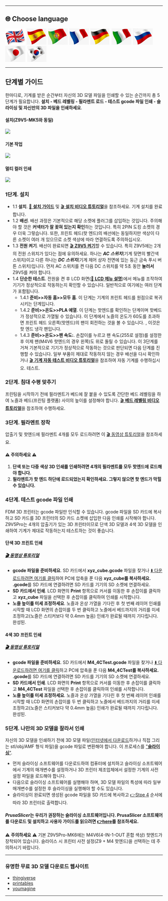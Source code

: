 [LCD_MENU]: https://github.com/ZONESTAR3D/Z9/tree/main/Z9V5/Z9V5-MK6/LCDMENU_Description.md
[PRUSA_SLICER]: https://github.com/ZONESTAR3D/Slicing-Guide/tree/master/PrusaSlicer
[VIDEO_POWERON]: https://github.com/ZONESTAR3D/Z9/assets/29502731/02fa8e57-a292-4aa5-bb7b-eaa703e3fc1b
[VIDEO_BEDLEVEL]: https://youtu.be/jNf98S0u2VQ
[VIDEO_LOADFILAMENT]: https://youtu.be/1rr4dXRxKc4
[VIDEO_PRINT1C]: https://youtu.be/NbVy8NjKt_s
[VIDEO_PRINT4C]: https://youtu.be/iddKadfrdjw

----
## <a id="choose-language">:globe_with_meridians: Choose language </a>
[![](../lanpic/EN.png)](./step_by_step.md)
[![](../lanpic/ES.png)](./step_by_step-es.md)
[![](../lanpic/PT.png)](./step_by_step-pt.md)
[![](../lanpic/FR.png)](./step_by_step-fr.md)
[![](../lanpic/DE.png)](./step_by_step-de.md)
[![](../lanpic/IT.png)](./step_by_step-it.md)
[![](../lanpic/RU.png)](./step_by_step-ru.md)
[![](../lanpic/JP.png)](./step_by_step-jp.md)
[![](../lanpic/KR.png)](./step_by_step-kr.md)

----
## 단계별 가이드
한마디로, 기계를 받은 순간부터 자신의 3D 모델 파일을 인쇄할 수 있는 순간까지 총 5단계가 필요합니다. **설치 - 베드 레벨링 - 필라멘트 로드 - 테스트 gcode 파일 인쇄 - 슬라이싱 및 자신만의 3D 파일을 인쇄하세요**.
#### 설치(Z9V5-MK5와 동일)
[![](https://img.youtube.com/vi/pdr8nLl3T3w/0.jpg)](https://www.youtube.com/watch?v=pdr8nLl3T3w)
#### 기본 작업
[![](https://img.youtube.com/vi/GrCOZ4ADHeA/0.jpg)](https://www.youtube.com/watch?v=GrCOZ4ADHeA)
#### 멀티 컬러 인쇄
[![](https://img.youtube.com/vi/iddKadfrdjw/0.jpg)](https://www.youtube.com/watch?v=iddKadfrdjw)

### <a id ="a1">1단계. 설치</a>
- 1.1 **설치**. [:book: **설치 가이드**](./1.Installation/Installation.md) 및 [:clapper: **설치 비디오 튜토리얼**](https://youtu.be/pdr8nLl3T3w)을 참조하세요. 기계 설치를 완료합니다.
- 1.2 **배선**. 배선 과정은 기본적으로 해당 소켓에 플러그를 삽입하는 것입니다. 주의해야 할 것은 **커넥터가 잘 꽂혀 있는지 확인**하는 것입니다. 특히 2PIN 도킹 소켓의 경우 더욱 그렇습니다. 또한, 프린트 헤드(핫 엔드)의 배선에는 동일하지만 색상이 다른 소켓이 여러 개 있으므로 소켓 색상에 따라 연결하도록 주의하십시오.
- 1.3 **전원 켜기**. 배선이 완료되면 [:clapper: **Z9V5 켜기**][VIDEO_POWERON]할 수 있습니다. 특히 Z9V5에는 2개의 전원 스위치가 있다는 점에 유의하세요. 하나는 ***AC 스위치***(기계 뒷면의 빨간색 스위치)이고 다른 하나는 ***DC 스위치***(기계 제어 상자 전면에 있는 둥근 금속 푸시 버튼 스위치)입니다. 먼저 AC 스위치를 켠 다음 DC 스위치를 약 5초 동안 **눌러서** Z9V5를 켜야 합니다.
- 1.4 **단순한 테스트**. 전원을 켠 후 LCD 화면([:book: **LCD 메뉴 설명**](./2.Operation/LCDMENU_Description.md))에서 메뉴를 조작하여 기기가 정상적으로 작동하는지 확인할 수 있습니다. 일반적으로 여기에는 여러 단계가 포함됩니다.
   - 1.4.1 **준비>>자동 홈>>모두 홈**. 이 단계는 기계의 프린트 헤드를 원점으로 복귀시키는 단계입니다.
   - 1.4.2 **준비>>온도>>PLA 예열**. 이 단계는 핫엔드를 확인하는 단계이며 핫베드가 정상적으로 가열될 수 있습니다. 이 단계에서 노즐의 온도가 60도를 초과하면 프린트 헤드 오른쪽(핫엔드)의 팬이 회전하는 것을 볼 수 있습니다. , 이것은 핫 엔드 냉각 팬입니다.
   - 1.4.3 **준비>>온도>>팬 속도:**. 손잡이를 누르고 팬 속도(255로 설정)를 설정한 후 이제 팬(M4V6 핫엔드의 경우 왼쪽)도 위로 돌릴 수 있습니다.
   이 3단계를 거쳐 기본적으로 기기가 정상적으로 작동하는 것으로 판단되면 다음 단계를 진행할 수 있습니다. 일부 부품이 제대로 작동하지 않는 경우 배선을 다시 확인하거나 [:clapper: **기계 자동 테스트 비디오 튜토리얼**](https://youtu.be/Mf92BlmKA0A)을 참조하여 자동 기계를 수행하십시오. 테스트.

### <a id ="a2">2단계. 침대 수평 맞추기</a>
프린팅을 시작하기 전에 필라멘트가 베드에 잘 붙을 수 있도록 간단한 베드 레벨링을 하여 노즐과 베드(프린팅 플랫폼) 사이의 높이를 설정해야 합니다. [:clapper: **베드 레벨링 비디오 튜토리얼**][VIDEO_BEDLEVEL]을 참조하여 수행하세요.

### <a id ="a3">3단계. 필라멘트 장착</a>
압출기 및 핫엔드에 필라멘트 4개를 모두 로드하려면 이 [:clapper: 동영상 튜토리얼][VIDEO_LOADFILAMENT]을 참조하세요.
#### :warning: 주의하세요 :warning:
1. **단색 또는 다중 색상 3D 인쇄를 인쇄하려면 4개의 필라멘트를 모두 핫엔드에 로드해야 합니다.**
2. **필라멘트가 핫 엔드 하단에 로드되었는지 확인하세요. 그렇지 않으면 핫 엔드가 막힐 수 있습니다.**

### <a id ="a4">4단계. 테스트 gcode 파일 인쇄</a>
FDM 3D 프린터는 gcode 파일만 인식할 수 있습니다. gcode 파일을 SD 카드에 복사하고 SD 카드를 3D 프린터의 SD 카드 소켓에 삽입한 다음 인쇄를 시작해야 합니다.
Z9V5Pro는 4개의 압출기가 있는 3D 프린터이므로 단색 3D 모델과 4색 3D 모델을 인쇄하여 기계가 제대로 작동하는지 테스트하는 것이 좋습니다.
#### 단색 3D 프린트 인쇄
#####  [:clapper: 동영상 튜토리얼][VIDEO_PRINT1C]
- **gcode 파일을 준비하세요**. SD 카드에서 **xyz_cube.gcode** 파일을 찾거나 [:arrow_down: 다운로드하려면 여기를 클릭](./3.Test_gcode/xyz_cube.zip)하여 PC에 압축을 푼 다음 **xyz_cube를 복사하세요. .gcode**를 SD 카드에 연결하려면 SD 카드를 기기의 SD 소켓에 연결하세요.
- **SD 카드에서 인쇄**. LCD 화면의 **Print** 항목으로 커서를 이동한 후 손잡이를 클릭하고 **xyz_cube** 파일을 선택한 후 손잡이를 클릭하여 인쇄를 시작합니다.
- **노즐 높이를 미세 조정하세요**. 노즐과 온상 가열을 기다린 후 첫 번째 레이어 인쇄를 시작할 때 LCD 화면의 손잡이를 두 번 클릭하고 노즐에서 베드까지의 거리를 미세 조정하고(노즐은 스티커보다 약 0.4mm 높음) 인쇄가 완료될 때까지 기다립니다. 완성된.
#### 4색 3D 프린트 인쇄
#####  [:clapper: 동영상 튜토리얼][VIDEO_PRINT4C]
- **gcode 파일을 준비하세요**. SD 카드에서 **M4_4CTest.gcode** 파일을 찾거나 [:arrow_down: 다운로드하려면 여기를 클릭](./3.Test_gcode/M4_4CTest.zip)하고 PC에 압축을 푼 다음 **M4_4CTest를 복사하세요. .gcode**를 SD 카드에 연결하려면 SD 카드를 기기의 SD 소켓에 연결하세요.
- **SD 카드에서 인쇄**. LCD 화면의 **Print** 항목으로 커서를 이동한 후 손잡이를 클릭하고 **M4_4CTest** 파일을 선택한 후 손잡이를 클릭하여 인쇄를 시작합니다.
- **노즐 높이를 미세 조정하세요**. 노즐과 온상 가열을 기다린 후 첫 번째 레이어 인쇄를 시작할 때 LCD 화면의 손잡이를 두 번 클릭하고 노즐에서 베드까지의 거리를 미세 조정하고(노즐은 스티커보다 약 0.4mm 높음) 인쇄가 완료될 때까지 기다립니다. 완성된.

### <a id ="a5">5단계. 나만의 3D 모델을 잘라서 인쇄</a>
자신의 3D 모델을 인쇄하기 전에 3D 모델 파일([인터넷에서 다운로드](#a6)하거나 직접 그리는 stl/obj/AMF 형식 파일)을 gcode 파일로 변환해야 합니다. 이 프로세스를 <u>"**슬라이싱**"</u>.
- 먼저 슬라이싱 소프트웨어를 다운로드하여 컴퓨터에 설치하고 슬라이싱 소프트웨어에서 기계의 매개변수를 설정하거나 3D 프린터 제조업체에서 설정한 기계의 사전 설정 파일을 로드해야 합니다.
- 다음으로 슬라이싱 소프트웨어를 실행해야 하며, 3D 모델 파일의 특성에 따라 일부 매개변수를 설정한 후 슬라이싱을 실행해야 할 수도 있습니다.
- 슬라이싱이 완료되면 생성된 gcode 파일을 SD 카드에 복사하고 [:point_right:Stpe 4](#a4) 순서에 따라 3D 프린터로 출력합니다.
#### *PrusaSlicer*는 우리가 권장하는 슬라이싱 소프트웨어입니다. PrusaSlicer 소프트웨어를 다운로드 및 설치하고 사용자 가이드를 읽으려면 [:point_right:here][PRUSA_SLICER]를 참조하세요.
:warning: **주의하세요** :warning:
기본 Z9V5Pro-MK6에는 M4V6(4-IN-1-OUT 혼합 색상) 핫엔드가 장착되어 있습니다. 슬라이스 시 프린터 사전 설정(Z9 + M4 핫엔드)을 선택하는 데 주의하시기 바랍니다.

----
### <a id ="a6">유명한 무료 3D 모델 다운로드 웹사이트</a>
- [thingiverse](https://www.thingiverse.com/)  
- [printables](https://www.printables.com/)  
- [youmagine](https://www.youmagine.com/)   

----